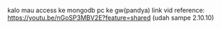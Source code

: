 kalo mau access ke mongodb pc ke gw(pandya)
link vid reference:
https://youtu.be/nGoSP3MBV2E?feature=shared (udah sampe 2.10.10)